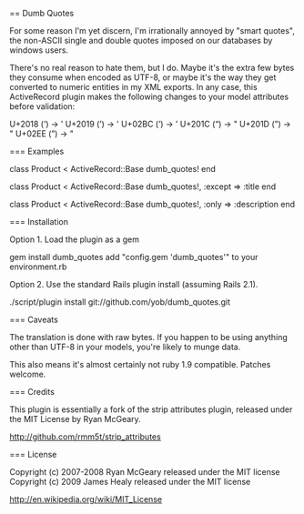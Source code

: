 == Dumb Quotes

For some reason I'm yet discern, I'm irrationally annoyed by "smart quotes",
the non-ASCII single and double quotes imposed on our databases by windows
users.

There's no real reason to hate them, but I do. Maybe it's the extra few bytes
they consume when encoded as UTF-8, or maybe it's the way they get converted to
numeric entities in my XML exports. In any case, this ActiveRecord plugin makes
the following changes to your model attributes before validation:

  U+2018 (‘) -> '
  U+2019 (’) -> '
  U+02BC (ʼ) -> '
  U+201C (“) -> "
  U+201D (”) -> "
  U+02EE (ˮ) -> "

=== Examples

  class Product < ActiveRecord::Base
    dumb_quotes!
  end

  class Product < ActiveRecord::Base
    dumb_quotes!, :except => :title
  end

  class Product < ActiveRecord::Base
    dumb_quotes!, :only => :description
  end

=== Installation

Option 1. Load the plugin as a gem

  gem install dumb_quotes
  add "config.gem 'dumb_quotes'" to your environment.rb

Option 2. Use the standard Rails plugin install (assuming Rails 2.1).

  ./script/plugin install git://github.com/yob/dumb_quotes.git

=== Caveats

The translation is done with raw bytes. If you happen to be using anything other than
UTF-8 in your models, you're likely to munge data.

This also means it's almost certainly not ruby 1.9 compatible. Patches welcome.

=== Credits

This plugin is essentially a fork of the strip attributes plugin, released
under the MIT License by Ryan McGeary.

http://github.com/rmm5t/strip_attributes

=== License

Copyright (c) 2007-2008 Ryan McGeary released under the MIT license
Copyright (c) 2009 James Healy released under the MIT license

http://en.wikipedia.org/wiki/MIT_License
